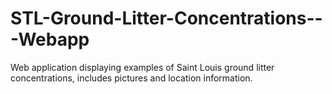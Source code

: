 # STL-Ground-Litter-Concentrations---Webapp
Web application displaying examples of Saint Louis ground litter concentrations, includes pictures and location information.
